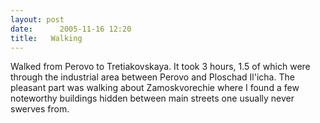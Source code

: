 ```yaml
---
layout: post
date:      2005-11-16 12:20
title:   Walking
---
```


Walked from Perovo to Tretiakovskaya. It took 3 hours, 1.5 of which were
through the industrial area between Perovo and Ploschad Il'icha. The
pleasant part was walking about Zamoskvorechie where I found a few noteworthy
buildings hidden between main streets one usually never swerves from.
